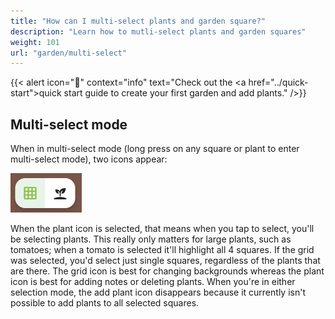```yaml
---
title: "How can I multi-select plants and garden square?"
description: "Learn how to mutli-select plants and garden squares"
weight: 101
url: "garden/multi-select"
---
```


{{< alert icon="🌱" context="info" text="Check out the <a href=\"../quick-start\">quick start guide</a> to create your first garden and add plants." />}}

## Multi-select mode

When in multi-select mode (long press on any square or plant to enter multi-select mode), two icons appear:

![Multi select mode icons](multi_select_icons.png)

When the plant icon is selected, that means when you tap to select, you'll be selecting plants.
This really only matters for large plants, such as tomatoes; when a tomato is selected it'll
highlight all 4 squares. If the grid was selected, you'd select just single squares, regardless
of the plants that are there. The grid icon is best for changing backgrounds whereas the plant
icon is best for adding notes or deleting plants. When you're in either selection mode, the add
plant icon disappears because it currently isn't possible to add plants to all selected squares.
